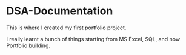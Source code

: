 # DSA-Documentation

This is where I created my first portfolio project.

I really learnt a bunch of things starting from MS Excel, SQL, and now Portfolio building.
